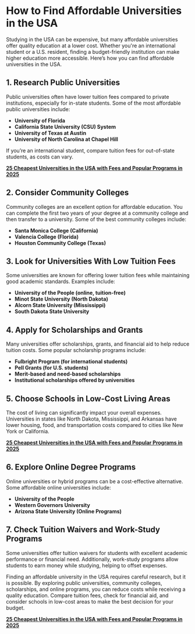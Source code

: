 # How to Find Affordable Universities in the USA

Studying in the USA can be expensive, but many affordable universities offer quality education at a lower cost. Whether you're an international student or a U.S. resident, finding a budget-friendly institution can make higher education more accessible. Here’s how you can find affordable universities in the USA.

## 1. Research Public Universities
Public universities often have lower tuition fees compared to private institutions, especially for in-state students. Some of the most affordable public universities include:

- **University of Florida**
- **California State University (CSU) System**
- **University of Texas at Austin**
- **University of North Carolina at Chapel Hill**

If you’re an international student, compare tuition fees for out-of-state students, as costs can vary.

**[25 Cheapest Universities in the USA with Fees and Popular Programs in 2025](https://everydollarcounts.marathilife.com/cheapest-universities-in-the-usa/)**

## 2. Consider Community Colleges
Community colleges are an excellent option for affordable education. You can complete the first two years of your degree at a community college and then transfer to a university. Some of the best community colleges include:

- **Santa Monica College (California)**
- **Valencia College (Florida)**
- **Houston Community College (Texas)**

## 3. Look for Universities With Low Tuition Fees
Some universities are known for offering lower tuition fees while maintaining good academic standards. Examples include:

- **University of the People (online, tuition-free)**
- **Minot State University (North Dakota)**
- **Alcorn State University (Mississippi)**
- **South Dakota State University**

## 4. Apply for Scholarships and Grants
Many universities offer scholarships, grants, and financial aid to help reduce tuition costs. Some popular scholarship programs include:

- **Fulbright Program (for international students)**
- **Pell Grants (for U.S. students)**
- **Merit-based and need-based scholarships**
- **Institutional scholarships offered by universities**

## 5. Choose Schools in Low-Cost Living Areas
The cost of living can significantly impact your overall expenses. Universities in states like North Dakota, Mississippi, and Arkansas have lower housing, food, and transportation costs compared to cities like New York or California.

**[25 Cheapest Universities in the USA with Fees and Popular Programs in 2025](https://everydollarcounts.marathilife.com/cheapest-universities-in-the-usa/)**

## 6. Explore Online Degree Programs
Online universities or hybrid programs can be a cost-effective alternative. Some affordable online universities include:

- **University of the People**
- **Western Governors University**
- **Arizona State University (Online Programs)**

## 7. Check Tuition Waivers and Work-Study Programs
Some universities offer tuition waivers for students with excellent academic performance or financial need. Additionally, work-study programs allow students to earn money while studying, helping to offset expenses.

Finding an affordable university in the USA requires careful research, but it is possible. By exploring public universities, community colleges, scholarships, and online programs, you can reduce costs while receiving a quality education. Compare tuition fees, check for financial aid, and consider schools in low-cost areas to make the best decision for your budget.

**[25 Cheapest Universities in the USA with Fees and Popular Programs in 2025](https://everydollarcounts.marathilife.com/cheapest-universities-in-the-usa/)**
